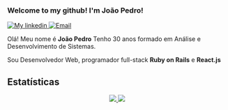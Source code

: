 ### Welcome to my github! I'm João Pedro!

<p align="left">
<a href="https://www.linkedin.com/in/jo%C3%A3o-pedro-valarini-de-paula-rodrigues-554899181//">
        <img alt="My linkedin" src="https://img.shields.io/badge/LinkedIn-Jo%C3%A3o%20Rafael-blue">
    </a>
    <a href="https://mail.google.com/">
        <img alt="Email" src="https://img.shields.io/badge/My-Email-red">
    </a>
</p>


Olá! Meu nome é **João Pedro** Tenho 30 anos formado em Análise e Desenvolvimento de Sistemas. 

Sou Desenvolvedor Web, programador full-stack **Ruby on Rails** e **React.js**<br>

## Estatísticas

<p align = "center">
  <a href="https://github.com/joaorceschini/">
    <img src="https://github-readme-stats.vercel.app/api?username=JPedroValarini&show_icons=true&theme=react&line_height=27">
    <img src="https://github-readme-stats.vercel.app/api/top-langs/?username=JPedroValarini&layout=compact&theme=react">
  </a>
</p>
